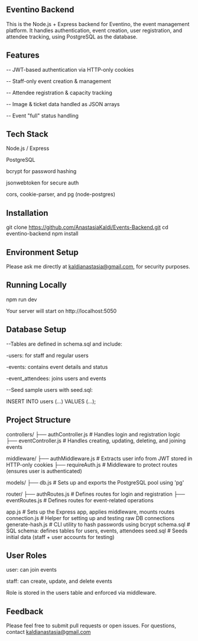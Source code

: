 ## Eventino Backend

This is the Node.js + Express backend for Eventino, the event management platform. It handles authentication, event creation, user registration, and attendee tracking, using PostgreSQL as the database.

## Features

-- JWT-based authentication via HTTP-only cookies

-- Staff-only event creation & management

-- Attendee registration & capacity tracking

-- Image & ticket data handled as JSON arrays

-- Event "full" status handling

## Tech Stack

Node.js / Express

PostgreSQL

bcrypt for password hashing

jsonwebtoken for secure auth

cors, cookie-parser, and pg (node-postgres)

## Installation

git clone https://github.com/AnastasiaKaldi/Events-Backend.git
cd eventino-backend
npm install

## Environment Setup

Please ask me directly at kaldianastasia@gmail.com, for security purposes.

## Running Locally

npm run dev

Your server will start on http://localhost:5050

## Database Setup

--Tables are defined in schema.sql and include:

-users: for staff and regular users

-events: contains event details and status

-event_attendees: joins users and events

--Seed sample users with seed.sql:

INSERT INTO users (...) VALUES (...);

## Project Structure

controllers/
├── authController.js # Handles login and registration logic
├── eventController.js # Handles creating, updating, deleting, and joining events

middleware/
├── authMiddleware.js # Extracts user info from JWT stored in HTTP-only cookies
├── requireAuth.js # Middleware to protect routes (ensures user is authenticated)

models/
├── db.js # Sets up and exports the PostgreSQL pool using 'pg'

router/
├── authRoutes.js # Defines routes for login and registration
├── eventRoutes.js # Defines routes for event-related operations

app.js # Sets up the Express app, applies middleware, mounts routes
connection.js # Helper for setting up and testing raw DB connections
generate-hash.js # CLI utility to hash passwords using bcrypt
schema.sql # SQL schema: defines tables for users, events, attendees
seed.sql # Seeds initial data (staff + user accounts for testing)

## User Roles

user: can join events

staff: can create, update, and delete events

Role is stored in the users table and enforced via middleware.

## Feedback

Please feel free to submit pull requests or open issues. For questions, contact kaldianastasia@gmail.com
